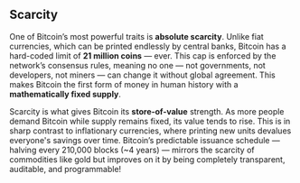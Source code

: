 ## Scarcity

One of Bitcoin’s most powerful traits is **absolute scarcity**. Unlike fiat currencies, which can be printed endlessly by central banks, Bitcoin has a hard-coded limit of **21 million coins** — ever. This cap is enforced by the network’s consensus rules, meaning no one — not governments, not developers, not miners — can change it without global agreement. This makes Bitcoin the first form of money in human history with a **mathematically fixed supply**.

Scarcity is what gives Bitcoin its **store-of-value** strength. As more people demand Bitcoin while supply remains fixed, its value tends to rise. This is in sharp contrast to inflationary currencies, where printing new units devalues everyone's savings over time. Bitcoin’s predictable issuance schedule — halving every 210,000 blocks (~4 years) — mirrors the scarcity of commodities like gold but improves on it by being completely transparent, auditable, and programmable!
